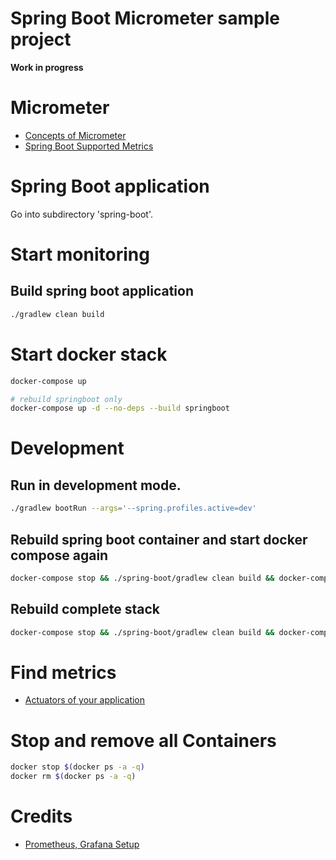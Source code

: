 # Spring Boot Micrometer sample project

**Work in progress**


# Micrometer

* [Concepts of Micrometer](https://micrometer.io/docs/concepts)
* [Spring Boot Supported Metrics](https://docs.spring.io/spring-boot/docs/current/reference/htmlsingle/#production-ready-metrics-meter)


# Spring Boot application

Go into subdirectory 'spring-boot'.


# Start monitoring

## Build spring boot application

```bash
./gradlew clean build
```

# Start docker stack

```bash
docker-compose up

# rebuild springboot only
docker-compose up -d --no-deps --build springboot
```

# Development

## Run in development mode.

```bash
./gradlew bootRun --args='--spring.profiles.active=dev'
```

## Rebuild spring boot container and start docker compose again

```bash
docker-compose stop && ./spring-boot/gradlew clean build && docker-compose up -d --build
```

## Rebuild complete stack

```bash
docker-compose stop && ./spring-boot/gradlew clean build && docker-compose up -d --force-recreate --build
```

# Find metrics

* [Actuators of your application](http://localhost:8080/actuator)


# Stop and remove all Containers

```bash
docker stop $(docker ps -a -q)
docker rm $(docker ps -a -q)
```


# Credits

* [Prometheus, Grafana Setup](https://github.com/vegasbrianc/prometheus)